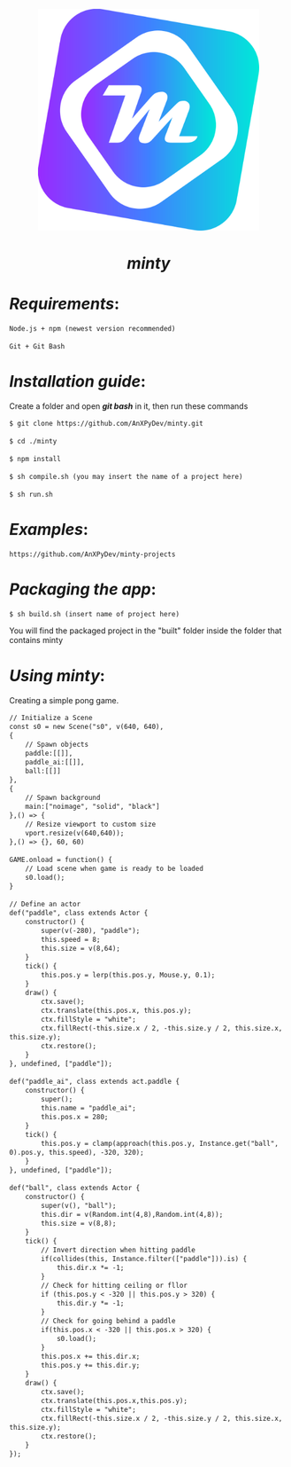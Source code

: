 <p align = "center"><img src = "./icon/minty.svg" width = 400></img></p>



<h1 align = "center"><em>minty</em></h1>



# _Requirements_:

    Node.js + npm (newest version recommended)
  
    Git + Git Bash

# _Installation guide_:
    
  Create a folder and open **_git bash_** in it, then run these commands

    $ git clone https://github.com/AnXPyDev/minty.git
  
    $ cd ./minty
    
    $ npm install 
    
    $ sh compile.sh (you may insert the name of a project here)
  
    $ sh run.sh

# _Examples_: 

    https://github.com/AnXPyDev/minty-projects

# _Packaging the app_:


    $ sh build.sh (insert name of project here)
    
  You will find the packaged project in the "built" folder inside the folder that contains minty

# _Using minty_:

  Creating a simple pong game.
  
    // Initialize a Scene
    const s0 = new Scene("s0", v(640, 640), 
    {
        // Spawn objects
        paddle:[[]],
        paddle_ai:[[]],
        ball:[[]]
    },
    {
        // Spawn background
        main:["noimage", "solid", "black"]
    },() => {
        // Resize viewport to custom size
        vport.resize(v(640,640));
    },() => {}, 60, 60)

    GAME.onload = function() {
        // Load scene when game is ready to be loaded
        s0.load();
    }

    // Define an actor 
    def("paddle", class extends Actor {
        constructor() {
            super(v(-280), "paddle");
            this.speed = 8;
            this.size = v(8,64);
        }
        tick() {
            this.pos.y = lerp(this.pos.y, Mouse.y, 0.1);
        }
        draw() {
            ctx.save();
            ctx.translate(this.pos.x, this.pos.y);
            ctx.fillStyle = "white";
            ctx.fillRect(-this.size.x / 2, -this.size.y / 2, this.size.x, this.size.y);
            ctx.restore();
        }
    }, undefined, ["paddle"]);

    def("paddle_ai", class extends act.paddle {
        constructor() {
            super();
            this.name = "paddle_ai";
            this.pos.x = 280;
        }
        tick() {
            this.pos.y = clamp(approach(this.pos.y, Instance.get("ball", 0).pos.y, this.speed), -320, 320);
        }
    }, undefined, ["paddle"]);

    def("ball", class extends Actor {
        constructor() {
            super(v(), "ball");
            this.dir = v(Random.int(4,8),Random.int(4,8));
            this.size = v(8,8);
        }
        tick() {
            // Invert direction when hitting paddle
            if(collides(this, Instance.filter(["paddle"])).is) {
                this.dir.x *= -1;
            }
            // Check for hitting ceiling or fllor
            if (this.pos.y < -320 || this.pos.y > 320) {
                this.dir.y *= -1;
            }
            // Check for going behind a paddle
            if(this.pos.x < -320 || this.pos.x > 320) {
                s0.load();
            }
            this.pos.x += this.dir.x;
            this.pos.y += this.dir.y;
        }
        draw() {
            ctx.save();
            ctx.translate(this.pos.x,this.pos.y);
            ctx.fillStyle = "white";
            ctx.fillRect(-this.size.x / 2, -this.size.y / 2, this.size.x, this.size.y);
            ctx.restore();
        }
    });
